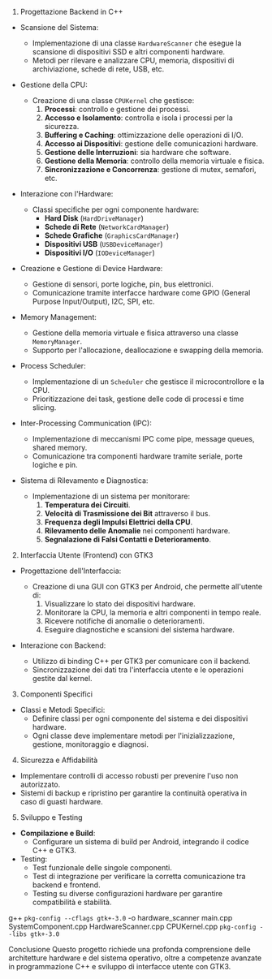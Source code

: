 
 1. Progettazione Backend in C++
   - Scansione del Sistema:
     - Implementazione di una classe `HardwareScanner` che esegue la scansione di dispositivi SSD e altri componenti hardware.
     - Metodi per rilevare e analizzare CPU, memoria, dispositivi di archiviazione, schede di rete, USB, etc.
   
   - Gestione della CPU:
     - Creazione di una classe `CPUKernel` che gestisce:
       1. **Processi**: controllo e gestione dei processi.
       2. **Accesso e Isolamento**: controlla e isola i processi per la sicurezza.
       3. **Buffering e Caching**: ottimizzazione delle operazioni di I/O.
       4. **Accesso ai Dispositivi**: gestione delle comunicazioni hardware.
       5. **Gestione delle Interruzioni**: sia hardware che software.
       6. **Gestione della Memoria**: controllo della memoria virtuale e fisica.
       7. **Sincronizzazione e Concorrenza**: gestione di mutex, semafori, etc.

   - Interazione con l'Hardware:
     - Classi specifiche per ogni componente hardware:
       - **Hard Disk** (`HardDriveManager`)
       - **Schede di Rete** (`NetworkCardManager`)
       - **Schede Grafiche** (`GraphicsCardManager`)
       - **Dispositivi USB** (`USBDeviceManager`)
       - **Dispositivi I/O** (`IODeviceManager`)

   - Creazione e Gestione di Device Hardware:
     - Gestione di sensori, porte logiche, pin, bus elettronici.
     - Comunicazione tramite interfacce hardware come GPIO (General Purpose Input/Output), I2C, SPI, etc.

   - Memory Management:
     - Gestione della memoria virtuale e fisica attraverso una classe `MemoryManager`.
     - Supporto per l'allocazione, deallocazione e swapping della memoria.

   - Process Scheduler:
     - Implementazione di un `Scheduler` che gestisce il microcontrollore e la CPU.
     - Prioritizzazione dei task, gestione delle code di processi e time slicing.

   - Inter-Processing Communication (IPC):
     - Implementazione di meccanismi IPC come pipe, message queues, shared memory.
     - Comunicazione tra componenti hardware tramite seriale, porte logiche e pin.

   - Sistema di Rilevamento e Diagnostica:
     - Implementazione di un sistema per monitorare:
       1. **Temperatura dei Circuiti**.
       2. **Velocità di Trasmissione dei Bit** attraverso il bus.
       3. **Frequenza degli Impulsi Elettrici della CPU**.
       4. **Rilevamento delle Anomalie** nei componenti hardware.
       5. **Segnalazione di Falsi Contatti e Deterioramento**.

 2. Interfaccia Utente (Frontend) con GTK3
   - Progettazione dell'Interfaccia:
     - Creazione di una GUI con GTK3 per Android, che permette all'utente di:
       1. Visualizzare lo stato dei dispositivi hardware.
       2. Monitorare la CPU, la memoria e altri componenti in tempo reale.
       3. Ricevere notifiche di anomalie o deterioramenti.
       4. Eseguire diagnostiche e scansioni del sistema hardware.

   - Interazione con Backend:
     - Utilizzo di binding C++ per GTK3 per comunicare con il backend.
     - Sincronizzazione dei dati tra l'interfaccia utente e le operazioni gestite dal kernel.

 3. Componenti Specifici
   - Classi e Metodi Specifici:
     - Definire classi per ogni componente del sistema e dei dispositivi hardware.
     - Ogni classe deve implementare metodi per l'inizializzazione, gestione, monitoraggio e diagnosi.

 4. Sicurezza e Affidabilità
   - Implementare controlli di accesso robusti per prevenire l'uso non autorizzato.
   - Sistemi di backup e ripristino per garantire la continuità operativa in caso di guasti hardware.

 5. Sviluppo e Testing
   - **Compilazione e Build**:
     - Configurare un sistema di build per Android, integrando il codice C++ e GTK3.
   - Testing:
     - Test funzionale delle singole componenti.
     - Test di integrazione per verificare la corretta comunicazione tra backend e frontend.
     - Testing su diverse configurazioni hardware per garantire compatibilità e stabilità.

g++ `pkg-config --cflags gtk+-3.0` -o hardware_scanner main.cpp SystemComponent.cpp HardwareScanner.cpp CPUKernel.cpp `pkg-config --libs gtk+-3.0`


 Conclusione
Questo progetto richiede una profonda comprensione delle architetture hardware e del sistema operativo, oltre a competenze avanzate in programmazione C++ e sviluppo di interfacce utente con GTK3. 
